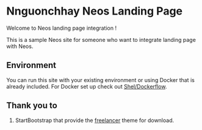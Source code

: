 Nnguonchhay Neos Landing Page
=============================

Welcome to Neos landing page integration !

This is a sample Neos site for someone who want to integrate landing
page with Neos.


Environment
-----------

  You can run this site with your existing environment or using Docker
that is already included. For Docker set up check out [Shel/Dockerflow](https://github.com/Sebobo/Shel.DockerFlow/).

Thank you to
------------
  1. StartBootstrap that provide the [freelancer](https://startbootstrap.com/template-overviews/freelancer/) theme for download.
